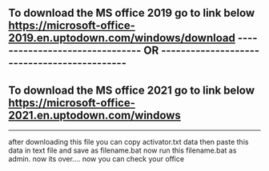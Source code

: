 To download the MS office 2019 go to  link below
https://microsoft-office-2019.en.uptodown.com/windows/download
------------------------------- OR --------------------------------------------
-------------------------------------------------------------------------------
To download the MS office 2021 go to  link below
https://microsoft-office-2021.en.uptodown.com/windows
-------------------------------------------------------------------------------
-------------------------------------------------------------------------------

after downloading this file you can copy activator.txt data then paste this data in text file and save as filename.bat 
now run this filename.bat as admin.
now its over.... now you can check your office
